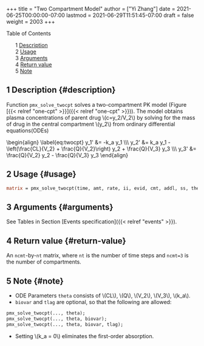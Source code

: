 +++
title = "Two Compartment Model"
author = ["Yi Zhang"]
date = 2021-06-25T00:00:00-07:00
lastmod = 2021-06-29T11:51:45-07:00
draft = false
weight = 2003
+++

<style>
  .ox-hugo-toc ul {
    list-style: none;
  }
</style>
<div class="ox-hugo-toc toc">
<div></div>

<div class="heading">Table of Contents</div>

- <span class="section-num">1</span> [Description](#description)
- <span class="section-num">2</span> [Usage](#usage)
- <span class="section-num">3</span> [Arguments](#arguments)
- <span class="section-num">4</span> [Return value](#return-value)
- <span class="section-num">5</span> [Note](#note)

</div>
<!--endtoc-->


## <span class="section-num">1</span> Description {#description}

Function `pmx_solve_twocpt` solves a two-compartment PK
model (Figure [{{< relref "one-cpt" >}}]({{< relref "one-cpt" >}})). The model obtains plasma concentrations of parent drug \\(c=y\_2/V\_2\\)
by solving for the mass of drug in the central compartment
\\(y\_2\\) from ordinary differential equations(ODEs)

\begin{align} \label{eq:twocpt}
  y\_1' &= -k\_a y\_1 \\\\\\
  y\_2' &= k\_a y\_1 - \left(\frac{CL}{V\_2} + \frac{Q}{V\_2}\right) y\_2 +  \frac{Q}{V\_3}  y\_3  \\\\\\
  y\_3' &= \frac{Q}{V\_2} y\_2 - \frac{Q}{V\_3} y\_3
\end{align}


## <span class="section-num">2</span> Usage {#usage}

```stan
matrix = pmx_solve_twocpt(time, amt, rate, ii, evid, cmt, addl, ss, theta [, biovar, tlag ] )
```


## <span class="section-num">3</span> Arguments {#arguments}

See Tables in Section [Events specification]({{< relref "events" >}}).


## <span class="section-num">4</span> Return value {#return-value}

An `ncmt`-by-`nt` matrix, where `nt` is the number of time steps and `ncmt=3` is the number of compartments.


## <span class="section-num">5</span> Note {#note}

-   ODE Parameters `theta` consists of \\(CL\\), \\(Q\\), \\(V\_2\\), \\(V\_3\\), \\(k\_a\\).
-   `biovar` and `tlag` are optional, so that the following are allowed:

<!--listend-->

```stan
pmx_solve_twocpt(..., theta);
pmx_solve_twocpt(..., theta, biovar);
pmx_solve_twocpt(..., theta, biovar, tlag);
```

-   Setting \\(k\_a = 0\\) eliminates the first-order absorption.
